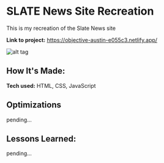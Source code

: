 # SLATE News Site Recreation
This is my recreation of the Slate News site

**Link to project:** https://objective-austin-e055c3.netlify.app/

![alt tag](http://placecorgi.com/1200/650)

## How It's Made:

**Tech used:** HTML, CSS, JavaScript


## Optimizations

pending...

## Lessons Learned:

pending...

